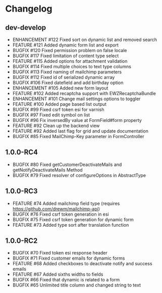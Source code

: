 # Changelog

## dev-develop

 - ENHANCEMENT #122   Fixed sort on dynamic list and removed search 
 - FEATURE     #121   Added dynamic form list and export
 - BUGFIX      #120   Fixed permission problem on false locale
 - BUGFIX      #117   Fixed limitation of content type select
 - FEATURE     #115   Added options for attachment validation
 - BUGFIX      #114   Fixed multiple choices to text type columns
 - BUGFIX      #113   Fixed naming of mailchimp parameters
 - BUGFIX      #112   Fixed id of serialized dynamic array
 - BUGFIX      #106   Fixed datefield and add birthday option
 - ENHANCEMENT #105   Added new form layout
 - FEATURE     #102   Added recaptcha support with EWZRecaptchaBundle
 - ENHANCEMENT #101   Change mail settings options to toggler
 - FEATURE     #100   Added page based list output
 - BUGFIX      #99    Fixed csrf token esi for varnish
 - BUGFIX      #97    Fixed edit symbol on list
 - BUGFIX      #96    Fix inversedBy value at FormField#form property 
 - FEATURE     #92    Clean up the backend view
 - FEATURE     #92    Added last flag for grid and update documentation
 - BUGFIX      #85    Fixed MailChimp-Key parameter in FormController 

## 1.0.0-RC4

 - BUGFIX      #80    Fixed getCustomerDeactivateMails and getNotifyDeactivateMails Method
 - BUGFIX      #79    Fixed resolver of configureOptions in AbstractType

## 1.0.0-RC3

 - FEATURE     #74    Added mailchimp field type (requires https://github.com/drewm/mailchimp-api)
 - BUGFIX      #76    Fixed csrf token generation in esi
 - BUGFIX      #75    Fixed csrf token generation for dynamic form
 - FEATURE     #73    Added type sort after translation function
 
## 1.0.0-RC2
 
 - BUGFIX      #70    Fixed token esi response header
 - BUGFIX      #71    Fixed customer emails for dynamic forms
 - FEATURE     #68    Added checkboxes to deactivate notify and success emails
 - FEATURE     #67    Added sixths widths to fields
 - BUGFIX      #66    Fixed that dynamic is related to a form
 - BUGFIX      #65    Unlimited title column and changed string to text

